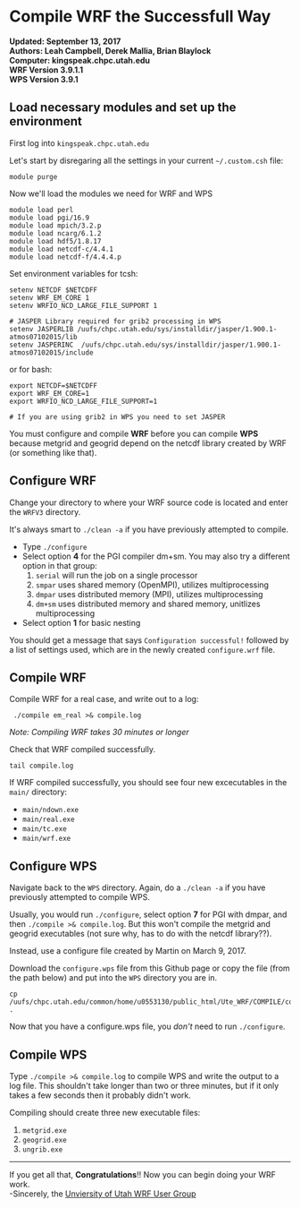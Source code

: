 # Compile WRF the Successfull Way
**Updated: September 13, 2017**  
**Authors: Leah Campbell, Derek Mallia, Brian Blaylock**  
**Computer: kingspeak.chpc.utah.edu**  
**WRF Version 3.9.1.1**  
**WPS Version 3.9.1**

## Load necessary modules and set up the environment

First log into `kingspeak.chpc.utah.edu`

Let's start by disregaring all the settings in your current `~/.custom.csh` file:
    
    module purge

Now we'll load the modules we need for WRF and WPS
    
    module load perl
    module load pgi/16.9
    module load mpich/3.2.p
    module load ncarg/6.1.2
    module load hdf5/1.8.17
    module load netcdf-c/4.4.1
    module load netcdf-f/4.4.4.p

Set environment variables for tcsh:

    setenv NETCDF $NETCDFF
    setenv WRF_EM_CORE 1
    setenv WRFIO_NCD_LARGE_FILE_SUPPORT 1
    
    # JASPER Library required for grib2 processing in WPS
    setenv JASPERLIB /uufs/chpc.utah.edu/sys/installdir/jasper/1.900.1-atmos07102015/lib
    setenv JASPERINC  /uufs/chpc.utah.edu/sys/installdir/jasper/1.900.1-atmos07102015/include

or for bash:

    export NETCDF=$NETCDFF
    export WRF_EM_CORE=1
    export WRFIO_NCD_LARGE_FILE_SUPPORT=1

    # If you are using grib2 in WPS you need to set JASPER


You must configure and compile **WRF** before you can compile **WPS** because metgrid and geogrid depend on the netcdf library created by WRF (or something like that).

## Configure WRF
Change your directory to where your WRF source code is located and enter the `WRFV3` directory.  

It's always smart to `./clean -a` if you have previously attempted to compile.

- Type `./configure`
- Select option **4** for the PGI compiler dm+sm. You may also try a different option in that group:
    1. `serial` will run the job on a single processor
    1. `smpar` uses shared memory (OpenMPI), utilizes multiprocessing
    1. `dmpar` uses distributed memory (MPI), utilizes multiprocessing
    1. `dm+sm` uses distributed memory and shared memory, unitlizes multiprocessing
- Select option **1** for basic nesting

You should get a message that says `Configuration successful!` followed by a list of settings used, which are in the newly created `configure.wrf` file.

## Compile WRF
Compile WRF for a real case, and write out to a log:

     ./compile em_real >& compile.log

_Note: Compiling WRF takes 30 minutes or longer_

Check that WRF compiled successfully.

    tail compile.log

If WRF compiled successfully, you should see four new excecutables in the `main/` directory:
- `main/ndown.exe`
- `main/real.exe`
- `main/tc.exe`
- `main/wrf.exe`

## Configure WPS
Navigate back to the `WPS` directory. Again, do a `./clean -a` if you have previously attempted to compile WPS.

Usually, you would run `./configure`, select option **7** for PGI with dmpar, and then `./compile >& compile.log`. But this won't compile the metgrid and geogrid executables (not sure why, has to do with the netcdf library??).

Instead, use a configure file created by Martin on March 9, 2017.

Download the `configure.wps` file from this Github page or copy the file (from the path below) and put into the `WPS` directory you are in.

    cp /uufs/chpc.utah.edu/common/home/u0553130/public_html/Ute_WRF/COMPILE/configure.wps .

Now that you have a configure.wps file, you _don't_ need to run `./configure`.


## Compile WPS
Type `./compile >& compile.log` to compile WPS and write the output to a log file. This shouldn't take longer than two or three minutes, but if it only takes a few seconds then it probably didn't work.

Compiling should create three new executable files:
1. `metgrid.exe`
2. `geogrid.exe`
3. `ungrib.exe`


______
If you get all that, **Congratulations**!! Now you can begin doing your WRF work.    
-Sincerely, the [Unviersity of Utah WRF User Group](http://home.chpc.utah.edu/~u0553130/Ute_WRF/)




